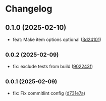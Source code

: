 # Changelog

## 0.1.0 (2025-02-10)

* feat: Make item options optional ([3d24101](https://github.com/alexalexiuc/promise-cachex/commit/3d24101))

## <small>0.0.2 (2025-02-09)</small>

* fix: exclude tests from build ([902243f](https://github.com/alexalexiuc/promise-cachex/commit/902243f))

## <small>0.0.1 (2025-02-09)</small>

* fix: Fix commitlint config ([d731e7a](https://github.com/alexalexiuc/typedoc-jsdoc-inherit/commit/d731e7a))
